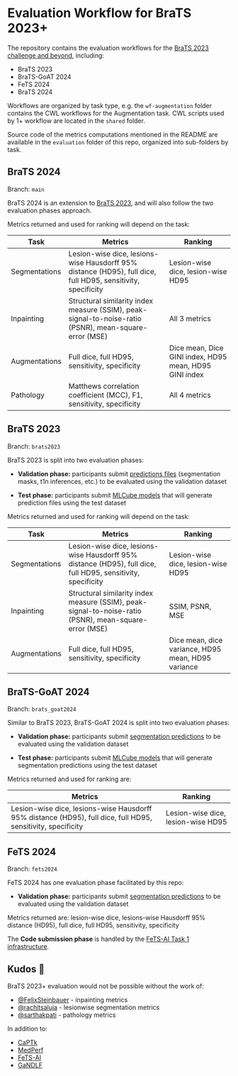 # Evaluation Workflow for BraTS 2023+

The repository contains the evaluation workflows for the [BraTS 2023 challenge and beyond],
including:

* BraTS 2023
* BraTS-GoAT 2024
* FeTS 2024
* BraTS 2024


Workflows are organized by task type, e.g. the `wf-augmentation` folder contains
the CWL workflows for the Augmentation task.  CWL scripts used by 1+ workflow
are located in the `shared` folder.

Source code of the metrics computations mentioned in the README are available
in the `evaluation` folder of this repo, organized into sub-folders by task.

[BraTS 2023 challenge and beyond]: https://www.synapse.org/brats

## BraTS 2024

Branch: `main`

BraTS 2024 is an extension to [BraTS 2023](#brats-2023), and will also follow the two
evaluation phases approach.

Metrics returned and used for ranking will depend on the task:

**Task** | **Metrics** | **Ranking**
--|--|--
Segmentations | Lesion-wise dice, lesions-wise Hausdorff 95% distance (HD95), full dice, full HD95, sensitivity, specificity | Lesion-wise dice, lesion-wise HD95
Inpainting | Structural similarity index measure (SSIM), peak-signal-to-noise-ratio (PSNR), mean-square-error (MSE) | All 3 metrics
Augmentations | Full dice, full HD95, sensitivity, specificity | Dice mean, Dice GINI index, HD95 mean, HD95 GINI index
Pathology | Matthews correlation coefficient (MCC), F1, sensitivity, specificity | All 4 metrics

## BraTS 2023

Branch: `brats2023`

BraTS 2023 is split into two evaluation phases:

* **Validation phase:** participants submit <u>predictions files</u> (segmentation masks, t1n inferences, etc.) to be evaluated using the validation dataset

* **Test phase:** participants submit <u>MLCube models</u> that will generate prediction files using the test dataset

Metrics returned and used for ranking will depend on the task:

**Task** | **Metrics** | **Ranking**
--|--|--
Segmentations | Lesion-wise dice, lesions-wise Hausdorff 95% distance (HD95), full dice, full HD95, sensitivity, specificity | Lesion-wise dice, lesion-wise HD95
Inpainting | Structural similarity index measure (SSIM), peak-signal-to-noise-ratio (PSNR), mean-square-error (MSE) | SSIM, PSNR, MSE
Augmentations | Full dice, full HD95, sensitivity, specificity | Dice mean, dice variance, HD95 mean, HD95 variance

## BraTS-GoAT 2024

Branch: `brats_goat2024`

Similar to BraTS 2023, BraTS-GoAT 2024 is split into two evaluation phases:

* **Validation phase:** participants submit <u>segmentation predictions</u> to be evaluated using the validation dataset

* **Test phase:** participants submit <u>MLCube models</u> that will generate segmentation predictions using the test dataset

Metrics returned and used for ranking are:

**Metrics** | **Ranking**
--|--
Lesion-wise dice, lesions-wise Hausdorff 95% distance (HD95), full dice, full HD95, sensitivity, specificity | Lesion-wise dice, lesion-wise HD95

## FeTS 2024

Branch: `fets2024`

FeTS 2024 has one evaluation phase facilitated by this repo:

* **Validation phase:** participants submit <u>segmentation predictions</u> to be evaluated using the validation dataset

Metrics returned are: lesion-wise dice, lesions-wise Hausdorff 95% distance (HD95), full dice, full HD95, sensitivity, specificity

The **Code submission phase** is handled by the [FeTS-AI Task 1 infrastructure].

[FeTS-AI Task 1 infrastructure]: https://github.com/FeTS-AI/Challenge/tree/main/Task_1

## Kudos 🍻

BraTS 2023+ evaluation would not be possible without the work of:

* [@FelixSteinbauer](https://github.com/FelixSteinbauer) - inpainting metrics
* [@rachitsaluja](https://github.com/rachitsaluja) - lesionwise segmentation metrics
* [@sarthakpati](https://github.com/sarthakpati) - pathology metrics

In addition to:

* [CaPTk](https://github.com/CBICA/CaPTk)
* [MedPerf](https://github.com/mlcommons/medperf)
* [FeTS-AI](https://github.com/FeTS-AI/Challenge/tree/main)
* [GaNDLF](https://github.com/mlcommons/GaNDLF)
